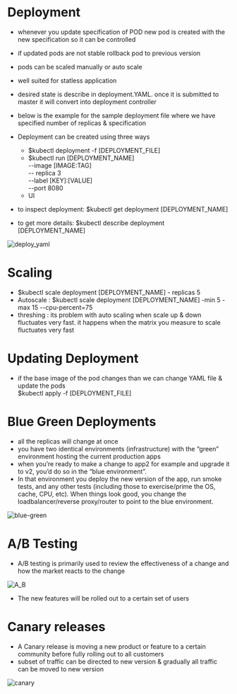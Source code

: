 # Deployment

- whenever you update specification of POD new pod is created with the new specification so it can be controlled 
- if updated pods are not stable rollback pod to previous version
- pods can be scaled manually or auto scale 
- well suited for statless application 
- desired state is describe in deployment.YAML. once it is submitted to master it will convert into deployment controller
- below is the example for the sample deployment file where we have specified number of replicas & specification
- Deployment can be created using three ways 
  - $kubectl deployment -f [DEPLOYMENT_FILE]
  - $kubectl run [DEPLOYMENT_NAME] <br/>
                  --image [IMAGE:TAG]<br/>
                  -- replica 3 <br/>
                  --label [KEY]:[VALUE] <br/>
                  --port 8080
  - UI

- to inspect deployment: $kubectl get deployment [DEPLOYMENT_NAME]
- to get more details: $kubectl describe deployment [DEPLOYMENT_NAME]   

![deploy_yaml](https://user-images.githubusercontent.com/37735152/111058067-f20dca80-84b1-11eb-8d6f-100dbed46210.PNG)

# Scaling

- $kubectl scale deployment [DEPLOYMENT_NAME] - replicas 5
- Autoscale : $kubectl scale deployment [DEPLOYMENT_NAME]  -min 5 -max 15 --cpu-percent=75
- threshing : its problem with auto scaling when scale up & down fluctuates very fast. it happens when the matrix you measure to scale fluctuates very fast 

# Updating Deployment 

- if the base image of the pod changes than we can change YAML file & update the pods </br>
  $kubectl apply -f [DEPLOYMENT_FILE]

# Blue Green Deployments

- all the replicas will change at once
- you have two identical environments (infrastructure) with the “green” environment hosting the current production apps
- when you’re ready to make a change to app2 for example and upgrade it to v2, you’d do so in the “blue environment”.
-  In that environment you deploy the new version of the app, run smoke tests, and any other tests (including those to exercise/prime the OS, cache, CPU, etc). When things look good, you change the loadbalancer/reverse proxy/router to point to the blue environment.

![blue-green](https://user-images.githubusercontent.com/37735152/111058979-3f8d3600-84b8-11eb-83fc-e1838e417922.png)

# A/B Testing

- A/B testing is primarily used to review the effectiveness of a change and how the market reacts to the change

 
![A_B](https://user-images.githubusercontent.com/37735152/111059021-75cab580-84b8-11eb-94db-941c26881bfe.png)

- The new features will be rolled out to a certain set of users

# Canary releases

- A Canary release is moving a new product or feature to a certain community before fully rolling out to all customers
- subset of traffic can be directed to new version & gradually all traffic can be moved to new version

![canary](https://user-images.githubusercontent.com/37735152/111059034-8713c200-84b8-11eb-919c-92e57b044257.PNG)

